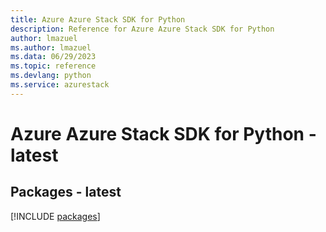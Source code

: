 ```yaml
---
title: Azure Azure Stack SDK for Python
description: Reference for Azure Azure Stack SDK for Python
author: lmazuel
ms.author: lmazuel
ms.data: 06/29/2023
ms.topic: reference
ms.devlang: python
ms.service: azurestack
---
```

# Azure Azure Stack SDK for Python - latest
## Packages - latest
[!INCLUDE [packages](azure-stack-index.md)]